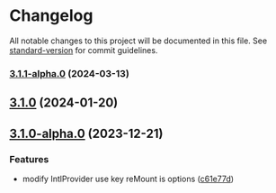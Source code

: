 # Changelog

All notable changes to this project will be documented in this file. See [standard-version](https://github.com/conventional-changelog/standard-version) for commit guidelines.

### [3.1.1-alpha.0](https://github.com/imagine10255/bear-react-locale/compare/v3.1.0...v3.1.1-alpha.0) (2024-03-13)

## [3.1.0](https://github.com/imagine10255/bear-react-locale/compare/v3.1.0-alpha.0...v3.1.0) (2024-01-20)

## [3.1.0-alpha.0](https://github.com/imagine10255/bear-react-locale/compare/v3.0.0...v3.1.0-alpha.0) (2023-12-21)


### Features

* modify IntlProvider use key reMount is options ([c61e77d](https://github.com/imagine10255/bear-react-locale/commit/c61e77dcf0cc57ca3bfaebd1a9951d81d5f8f9df))
